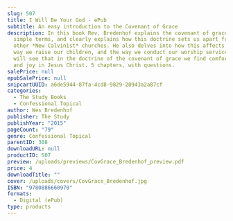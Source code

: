```yaml
---
slug: 507
title: I Will Be Your God - ePub
subtitle: An easy introduction to the Covenant of Grace
description: In this book Rev. Bredenhof explains the covenant of grace in
  simple terms, and clearly explains how this doctrine sets us apart from most
  other *New Calvinist* churches. He also delves into how this affects the
  way we raise our children, and the way we conduct our worship services. You
  will see that in the doctrine of the covenant of grace we find comfort, hope,
  and joy in Jesus Christ. 5 chapters, with questions.
salePrice: null
epubSalePrice: null
snipcartUUID: a6de5944-87fa-4cd8-9829-20943a2a87cf
categories:
  - The Study Books
  - Confessional Topical
author: Wes Bredenhof
publisher: The Study
publishYear: "2015"
pageCount: "79"
genre: Confessional Topical
parentID: 308
downloadURL: null
productID: 507
preview: /uploads/previews/CovGrace_Bredenhof_preview.pdf
price: 4
downloadTitle: ""
cover: /uploads/covers/CovGrace_Bredenhof.jpg
ISBN: "9780886660970"
formats:
  - Digital (ePub)
type: products
---
```

